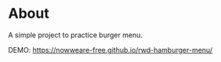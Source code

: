 # About
A simple project to practice burger menu.

DEMO:
https://nowweare-free.github.io/rwd-hamburger-menu/
